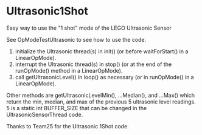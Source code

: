 # Ultrasonic1Shot
Easy way to use the "1 shot" mode of the LEGO Ultrasonic Sensor

See OpModeTestUltrasonic to see how to use the code.

1. initialize the Ultrasonic thread(s) in init() (or before waitForStart() in a LinearOpMode).
2. interrupt the Ultrasonic thread(s) in stop() (or at the end of the runOpMode() method in a LinearOpMode).
3. call getUltrasonicLevel() in loop() as necessary (or in runOpMode() in a LinearOpMode).

Other methods are getUltrasonicLevelMin(), ...Median(), and ...Max() which return the min, median, and max of the previous 5 ultrasonic level readings. 5 is a static int BUFFER_SIZE that can be changed in the UltrasonicSensorThread code.

Thanks to Team25 for the Ultrasonic 1Shot code.
